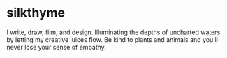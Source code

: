 # silkthyme
I write, draw, film, and design. Illuminating the depths of uncharted waters by letting my creative juices flow. Be kind to plants and animals and you’ll never lose your sense of empathy.
